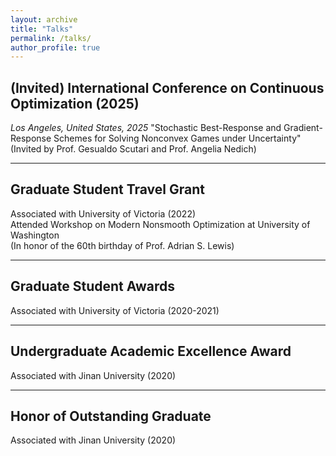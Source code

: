 ```yaml
---
layout: archive
title: "Talks"
permalink: /talks/
author_profile: true
---
```


## (Invited) International Conference on Continuous Optimization (2025)
*Los Angeles, United States, 2025*
"Stochastic Best-Response and Gradient-Response Schemes for Solving Nonconvex Games under Uncertainty"
(Invited by Prof. Gesualdo Scutari and Prof. Angelia Nedich)

---

## Graduate Student Travel Grant
Associated with University of Victoria (2022)  
Attended Workshop on Modern Nonsmooth Optimization at University of Washington  
(In honor of the 60th birthday of Prof. Adrian S. Lewis)

---

## Graduate Student Awards
Associated with University of Victoria (2020-2021)

---

## Undergraduate Academic Excellence Award
Associated with Jinan University (2020)

---

## Honor of Outstanding Graduate
Associated with Jinan University (2020)
